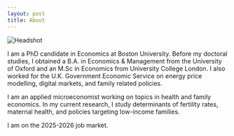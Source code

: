 ```yaml
---
layout: post
title: About
---
```


<img src="https://abigaildow.github.io/assets/images/headshot_2025_edited.jpeg" alt="Headshot" style="max-width:300px; height:auto;">


I am a PhD candidate in Economics at Boston University. Before my doctoral studies, I obtained a B.A. in Economics & Management from the University of Oxford and an M.Sc in Economics from University College London. I also worked for the U.K. Government Economic Service on energy price modelling, digital markets, and family related policies. 

I am an applied microeconomist working on topics in health and family economics. In my current research, I study determinants of fertility rates, maternal health, and policies targeting low-income families.     

I am on the 2025-2026 job market.



